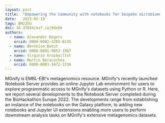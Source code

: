 ```yaml
---
layout: post
title:  "Empowering the community with notebooks for bespoke microbiome analyses"
date:   2023-02-10
tags: BH22EU
doi: 10.37044/osf.io/94e6h
authors:
  - name: Alexander Rogers
    orcid: 0000-0002-4283-6135
  - name: Bérénice Batut
    orcid: 0000-0001-9852-1987
  - name: Virginie Grosboillot
  - name: Martin Beracochea
    orcid: 0000-0003-3472-3736
---
```


MGnify is EMBL-EBI's metagenomics resource. MGnify's recently launched Notebook Server provides an online Jupyter Lab environment for users to explore programmatic access to MGnify's datasets using Python or R. Here, we report several developments to the Notebook Server completed during the BioHackathon Europe 2022. The developments range from establishing an instance of the notebooks on the Galaxy platform, to adding new notebooks and Jupyter UI extensions enabling more users to perform downstream analysis tasks on MGnify's extensive metagenomics datasets.

